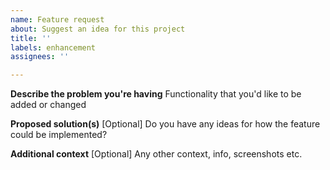 ```yaml
---
name: Feature request
about: Suggest an idea for this project
title: ''
labels: enhancement
assignees: ''

---
```


**Describe the problem you're having**
Functionality that you'd like to be added or changed 

**Proposed solution(s)**
[Optional] Do you have any ideas for how the feature could be implemented?

**Additional context**
[Optional] Any other context, info, screenshots etc.
